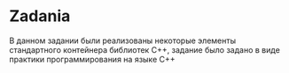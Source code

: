 # Zadania
В данном задании были реализованы некоторые элементы стандартного контейнера библиотек C++, задание было задано в виде практики программирования
на языке C++
